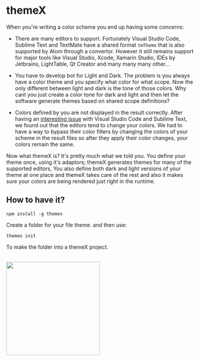 
# themeX
When you're writing a color scheme you end up having some concerns:
- There are many editors to support. Fortunately Visual Studio Code, Sublime Text and TextMate have a shared format `tmTheme` that is also supported by Atom through a convertor. However it still remains support for major tools like Visual Studio, Xcode, Xamarin Studio, IDEs by Jetbrains, LightTable, Qt Creator and many many many other...

- You have to develop bot for Light and Dark. The problem is you always have a color theme and you specify what color for what scope. Now the only different between light and dark is the tone of those colors. Why cant you just create a color tone for dark and light and then let the software generate themes based on shared scope definitions?

- Colors defined by you are not displayed in the result correctly. After having an [interesting issue](https://github.com/Microsoft/vscode/issues/9629) with Visual Studio Code and Sublime Text, we found out that the editors tend to change your colors. We had to have a way to bypass their color filters by changing the colors of your scheme in the result files so after they apply their color changes, your colors remain the same.

Now what themeX is? It's pretty much what we told you. You define your theme once, using it's adaptors; themeX generates themes for many of the supported editors, You also define both dark and light versions of your theme at one place and themeX takes care of the rest and also it makes sure your colors are being rendered just right in the runtime.

## How to have it?
```
npm install -g themex
```
Create a folder for your file theme. and then use:
```
themex init
```
To make the folder into a themeX project.

<br/>
<a href="http://www.karyfoundation.org/">
    <img src="http://www.karyfoundation.org/foundation/logo/github-full-horse.png" width="250"/>
</a>